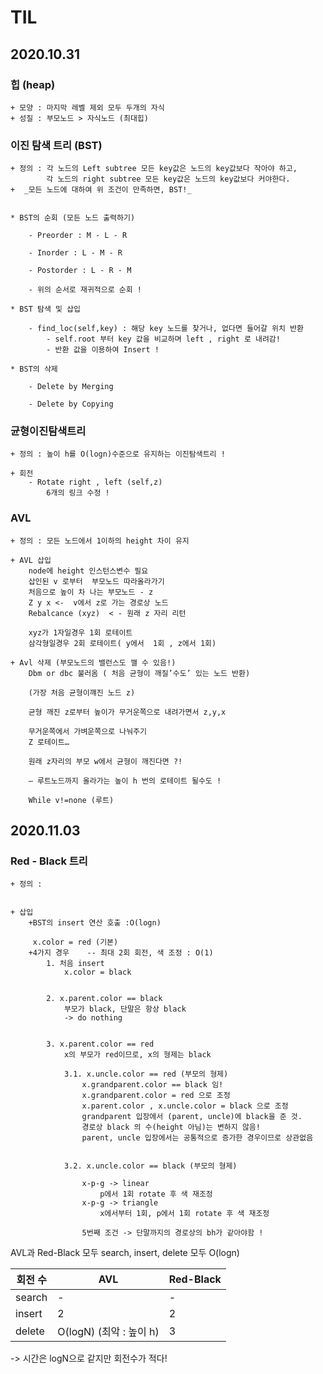 # __TIL__ 

  

## 2020.10.31

  
### 힙 (heap)


    + 모양 : 마지막 레벨 제외 모두 두개의 자식
    + 성질 : 부모노드 > 자식노드 (최대힙)


### 이진 탐색 트리 (BST)


    + 정의 : 각 노드의 Left subtree 모든 key값은 노드의 key값보다 작아야 하고,  
            각 노드의 right subtree 모든 key값은 노드의 key값보다 커야한다.  
    +  _모든 노드에 대하여 위 조건이 만족하면, BST!_


    * BST의 순회 (모든 노드 출력하기)  
        
        - Preorder : M - L - R  

        - Inorder : L - M - R  

        - Postorder : L - R - M  

        - 위의 순서로 재귀적으로 순회 !
        
    * BST 탐색 및 삽입 

        - find_loc(self,key) : 해당 key 노드를 찾거나, 없다면 들어갈 위치 반환
            - self.root 부터 key 값을 비교하며 left , right 로 내려감!
            - 반환 값을 이용하여 Insert !
        
    * BST의 삭제

        - Delete by Merging

        - Delete by Copying


### 균형이진탐색트리


    + 정의 : 높이 h를 O(logn)수준으로 유지하는 이진탐색트리 !

    + 회전
        - Rotate right , left (self,z)
            6개의 링크 수정 !

### AVL     
    + 정의 : 모든 노드에서 1이하의 height 차이 유지 
    
    + AVL 삽입
        node에 height 인스턴스변수 필요
        삽인된 v 로부터  부모노드 따라올라가기
        처음으로 높이 차 나는 부모노드 - z
        Z y x <-  v에서 z로 가는 경로상 노드
        Rebalcance (xyz)  < - 원래 z 자리 리턴

        xyz가 1자일경우 1회 로테이트
        삼각형일경우 2회 로테이트( y에서  1회 , z에서 1회)

    + Avl 삭제 (부모노드의 밸런스도 깰 수 있음!)
        Dbm or dbc 불러옴 ( 처음 균형이 깨질’수도’ 있는 노드 반환)

        (가장 처음 균형이꺠진 노드 z)

        균형 깨진 z로부터 높이가 무거운쪽으로 내려가면서 z,y,x 

        무거운쪽에서 가벼운쪽으로 나눠주기 
        Z 로테이트…

        원래 z자리의 부모 w에서 균형이 깨진다면 ?!

        — 루트노드까지 올라가는 높이 h 번의 로테이트 될수도 !

        While v!=none (루트)
## 2020.11.03

### Red - Black 트리
    + 정의 :


    + 삽입
        +BST의 insert 연산 호출 :O(logn)

         x.color = red (기본)
        +4가지 경우    -- 최대 2회 회전, 색 조정 : O(1) 
            1. 처음 insert
                x.color = black


            2. x.parent.color == black
                부모가 black, 단말은 항상 black 
                -> do nothing


            3. x.parent.color == red
                x의 부모가 red이므로, x의 형제는 black

                3.1. x.uncle.color == red (부모의 형제)
                    x.grandparent.color == black 임!
                    x.grandparent.color = red 으로 조정
                    x.parent.color , x.uncle.color = black 으로 조정
                    grandparent 입장에서 (parent, uncle)에 black을 준 것.
                    경로상 black 의 수(height 아님)는 변하지 않음!
                    parent, uncle 입장에서는 공통적으로 증가한 경우이므로 상관없음   

                    
                3.2. x.uncle.color == black (부모의 형제)

                    x-p-g -> linear 
                        p에서 1회 rotate 후 색 재조정
                    x-p-g -> triangle
                        x에서부터 1회, p에서 1회 rotate 후 색 재조정

                    5번째 조건 -> 단말까지의 경로상의 bh가 같아야함 !
AVL과 Red-Black 모두 search, insert, delete 모두 O(logn)

|회전 수 | AVL | Red-Black   |
|---|---|---|
search | - | - 
insert | 2 | 2 
delete | O(logN)  (최악 : 높이 h)| 3 

-> 시간은 logN으로 같지만 회전수가 적다!
